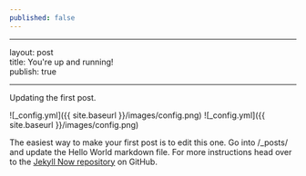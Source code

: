 ```yaml
---
published: false
---
```

---	---
layout: post	
title: You're up and running!	
publish: true
---	---


Updating the first post.


![_config.yml]({{ site.baseurl }}/images/config.png)	![_config.yml]({{ site.baseurl }}/images/config.png)


The easiest way to make your first post is to edit this one. Go into /_posts/ and update the Hello World markdown file. For more instructions head over to the [Jekyll Now repository](https://github.com/barryclark/jekyll-now) on GitHub.
